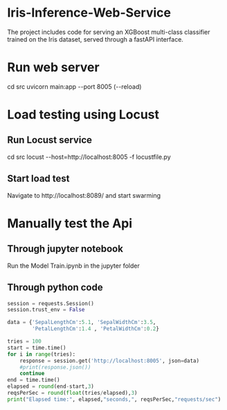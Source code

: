 # Iris-Inference-Web-Service
The project includes code for serving an XGBoost multi-class classifier trained on the Iris dataset, served through a fastAPI interface.

# Run web server

cd src
uvicorn main:app --port 8005 (--reload)

# Load testing using Locust

## Run Locust service
cd src
locust --host=http://localhost:8005 -f locustfile.py

## Start load test

Navigate to http://localhost:8089/ and start swarming

# Manually test the Api 

## Through jupyter notebook

Run the Model Train.ipynb in the jupyter folder

## Through python code

``` Python
session = requests.Session()
session.trust_env = False

data = {'SepalLengthCm':5.1, 'SepalWidthCm':3.5,
        'PetalLengthCm':1.4 , 'PetalWidthCm':0.2}

tries = 100
start = time.time()
for i in range(tries):
    response = session.get('http://localhost:8005', json=data)
    #print(response.json())
    continue
end = time.time()
elapsed = round(end-start,3)
reqsPerSec = round(float(tries/elapsed),3)
print("Elapsed time:", elapsed,"seconds,", reqsPerSec,"requests/sec") 
```
